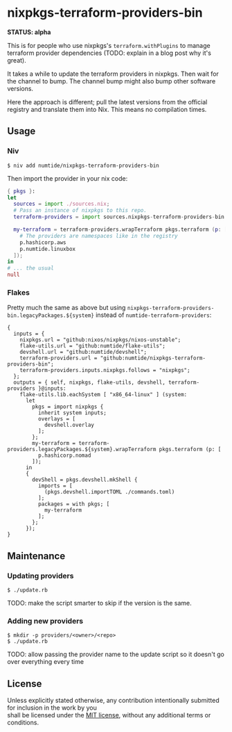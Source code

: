 # nixpkgs-terraform-providers-bin

**STATUS: alpha**

This is for people who use nixpkgs's `terraform.withPlugins` to manage
terraform provider dependencies (TODO: explain in a blog post why it's great).

It takes a while to update the terraform providers in nixpkgs. Then wait for
the channel to bump. The channel bump might also bump other software versions.

Here the approach is different; pull the latest versions from the official
registry and translate them into Nix. This means no compilation times.

## Usage

### Niv

```
$ niv add numtide/nixpkgs-terraform-providers-bin
```

Then import the provider in your nix code:
```nix
{ pkgs }:
let
  sources = import ./sources.nix;
  # Pass an instance of nixpkgs to this repo.
  terraform-providers = import sources.nixpkgs-terraform-providers-bin { nixpkgs = prev; };

  my-terraform = terraform-providers.wrapTerraform pkgs.terraform (p: [
    # The providers are namespaces like in the registry
    p.hashicorp.aws
    p.numtide.linuxbox
  ]);
in
# ... the usual
null
```

### Flakes

Pretty much the same as above but using `nixpkgs-terraform-providers-bin.legacyPackages.${system}` instead of `numtide-terraform-providers`:

```
{
  inputs = {
    nixpkgs.url = "github:nixos/nixpkgs/nixos-unstable";
    flake-utils.url = "github:numtide/flake-utils";
    devshell.url = "github:numtide/devshell";
    terraform-providers.url = "github:numtide/nixpkgs-terraform-providers-bin";
    terraform-providers.inputs.nixpkgs.follows = "nixpkgs";
  };
  outputs = { self, nixpkgs, flake-utils, devshell, terraform-providers }@inputs:
    flake-utils.lib.eachSystem [ "x86_64-linux" ] (system:
      let
        pkgs = import nixpkgs {
          inherit system inputs;
          overlays = [
            devshell.overlay
          ];
        };
        my-terraform = terraform-providers.legacyPackages.${system}.wrapTerraform pkgs.terraform (p: [
          p.hashicorp.nomad
        ]);
      in
      {
        devShell = pkgs.devshell.mkShell {
          imports = [
            (pkgs.devshell.importTOML ./commands.toml)
          ];
          packages = with pkgs; [
            my-terraform
          ];
        };
      });
}
```


## Maintenance

### Updating providers

```
$ ./update.rb
```

TODO: make the script smarter to skip if the version is the same.

### Adding new providers

```
$ mkdir -p providers/<owner>/<repo>
$ ./update.rb
```

TODO: allow passing the provider name to the update script so it doesn't go
over everything every time

## License                                                                    
                                                                              
Unless explicitly stated otherwise, any contribution intentionally submitted for inclusion in the work by you  
shall be licensed under the [MIT license](LICENSE), without any additional terms or conditions.

